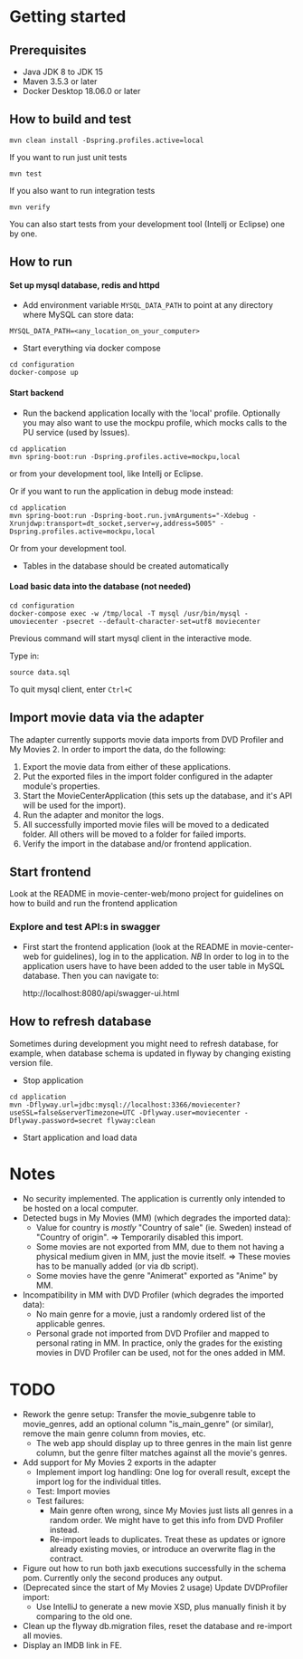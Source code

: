 
# Getting started

## Prerequisites

- Java JDK 8 to JDK 15
- Maven 3.5.3 or later
- Docker Desktop 18.06.0 or later

## How to build and test

    mvn clean install -Dspring.profiles.active=local

If you want to run just unit tests

    mvn test
    
If you also want to run integration tests

    mvn verify    

You can also start tests from your development tool (Intellj or Eclipse) one by one.

## How to run

#### Set up mysql database, redis and httpd
- Add environment variable `MYSQL_DATA_PATH` to point at any directory where MySQL can store data:
```
MYSQL_DATA_PATH=<any_location_on_your_computer>
```
- Start everything via docker compose
```
cd configuration
docker-compose up
```

#### Start backend
- Run the backend application locally with the 'local' profile. Optionally you may also want to use the mockpu profile, which mocks calls to the PU service (used by Issues).
```
cd application
mvn spring-boot:run -Dspring.profiles.active=mockpu,local
```
or from your development tool, like Intellj or Eclipse.

Or if you want to run the application in debug mode instead:
```
cd application
mvn spring-boot:run -Dspring-boot.run.jvmArguments="-Xdebug -Xrunjdwp:transport=dt_socket,server=y,address=5005" -Dspring.profiles.active=mockpu,local
```
Or from your development tool.

- Tables in the database should be created automatically

#### Load basic data into the database (not needed)
```
cd configuration
docker-compose exec -w /tmp/local -T mysql /usr/bin/mysql -umoviecenter -psecret --default-character-set=utf8 moviecenter
```
Previous command will start mysql client in the interactive mode. 

Type in:
```
source data.sql
```
To quit mysql client, enter `Ctrl+C`

## Import movie data via the adapter

The adapter currently supports movie data imports from DVD Profiler and My Movies 2. In order to import the data, do the following:
1. Export the movie data from either of these applications.
2. Put the exported files in the import folder configured in the adapter module's properties.
3. Start the MovieCenterApplication (this sets up the database, and it's API will be used for the import).
4. Run the adapter and monitor the logs.
5. All successfully imported movie files will be moved to a dedicated folder. All others will be moved to a folder for failed imports.
6. Verify the import in the database and/or frontend application.

## Start frontend

Look at the README in movie-center-web/mono project for guidelines on how to build and run the frontend application

### Explore and test API:s in swagger
- First start the frontend application (look at the README in movie-center-web for guidelines), log in to the application. 
*NB* In order to log in to the application users have to have been added to the user table in MySQL database.
Then you can navigate to:

    http://localhost:8080/api/swagger-ui.html

## How to refresh database

Sometimes during development you might need to refresh database, for example, when database schema is updated in flyway by changing existing version file.

- Stop application
```
cd application
mvn -Dflyway.url=jdbc:mysql://localhost:3366/moviecenter?useSSL=false&serverTimezone=UTC -Dflyway.user=moviecenter -Dflyway.password=secret flyway:clean
```
- Start application and load data

# Notes
- No security implemented. The application is currently only intended to be hosted on a local computer.
- Detected bugs in My Movies (MM) (which degrades the imported data):
  - Value for country is _mostly_ "Country of sale" (ie. Sweden) instead of "Country of origin". => Temporarily disabled this import.
  - Some movies are not exported from MM, due to them not having a physical medium given in MM, just the movie itself. => These movies has to be manually added (or via db script).
  - Some movies have the genre "Animerat" exported as "Anime" by MM.
- Incompatibility in MM with DVD Profiler (which degrades the imported data):
  - No main genre for a movie, just a randomly ordered list of the applicable genres.
  - Personal grade not imported from DVD Profiler and mapped to personal rating in MM. In practice, only the grades for the existing movies in DVD Profiler can be used, not for the ones added in MM.

# TODO
- Rework the genre setup: Transfer the movie_subgenre table to movie_genres, add an optional column "is_main_genre" (or similar), remove the main genre column from movies, etc.
  - The web app should display up to three genres in the main list genre column, but the genre filter matches against all the movie's genres.
- Add support for My Movies 2 exports in the adapter
  - Implement import log handling: One log for overall result, except the import log for the individual titles.
  - Test: Import movies
  - Test failures:
    - Main genre often wrong, since My Movies just lists all genres in a random order. We might have to get this info from DVD Profiler instead.
    - Re-import leads to duplicates. Treat these as updates or ignore already existing movies, or introduce an overwrite flag in the contract.
- Figure out how to run both jaxb executions successfully in the schema pom. Currently only the second produces any output.
- (Deprecated since the start of My Movies 2 usage) Update DVDProfiler import:
  - Use IntelliJ to generate a new movie XSD, plus manually finish it by comparing to the old one.
- Clean up the flyway db.migration files, reset the database and re-import all movies.
- Display an IMDB link in FE.
